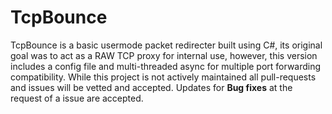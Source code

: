 # TcpBounce
TcpBounce is a basic usermode packet redirecter built using C#, its original goal was to act as a RAW TCP proxy for internal use, however, this version includes a config file and multi-threaded async for multiple port forwarding compatibility. While this project is not actively maintained all pull-requests and issues will be vetted and accepted. Updates for **Bug fixes** at the request of a issue are accepted.


